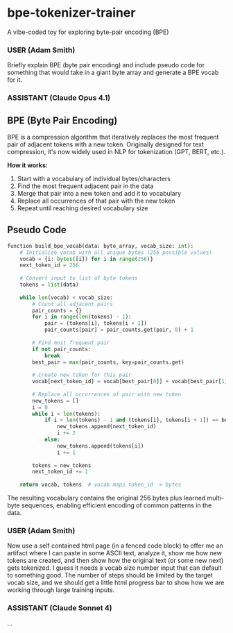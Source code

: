 # bpe-tokenizer-trainer
A vibe-coded toy for exploring byte-pair encoding (BPE)

### USER (Adam Smith)
Briefly explain BPE (byte pair encoding) and include pseudo code for something that would take in a giant byte array and generate a BPE vocab for it.

### ASSISTANT (Claude Opus 4.1)
## BPE (Byte Pair Encoding)

BPE is a compression algorithm that iteratively replaces the most frequent pair of adjacent tokens with a new token. Originally designed for text compression, it's now widely used in NLP for tokenization (GPT, BERT, etc.).

**How it works:**
1. Start with a vocabulary of individual bytes/characters
2. Find the most frequent adjacent pair in the data
3. Merge that pair into a new token and add it to vocabulary
4. Replace all occurrences of that pair with the new token
5. Repeat until reaching desired vocabulary size

## Pseudo Code

```python
function build_bpe_vocab(data: byte_array, vocab_size: int):
    # Initialize vocab with all unique bytes (256 possible values)
    vocab = {i: bytes([i]) for i in range(256)}
    next_token_id = 256
    
    # Convert input to list of byte tokens
    tokens = list(data)
    
    while len(vocab) < vocab_size:
        # Count all adjacent pairs
        pair_counts = {}
        for i in range(len(tokens) - 1):
            pair = (tokens[i], tokens[i + 1])
            pair_counts[pair] = pair_counts.get(pair, 0) + 1
        
        # Find most frequent pair
        if not pair_counts:
            break
        best_pair = max(pair_counts, key=pair_counts.get)
        
        # Create new token for this pair
        vocab[next_token_id] = vocab[best_pair[0]] + vocab[best_pair[1]]
        
        # Replace all occurrences of pair with new token
        new_tokens = []
        i = 0
        while i < len(tokens):
            if i < len(tokens) - 1 and (tokens[i], tokens[i + 1]) == best_pair:
                new_tokens.append(next_token_id)
                i += 2
            else:
                new_tokens.append(tokens[i])
                i += 1
        
        tokens = new_tokens
        next_token_id += 1
    
    return vocab, tokens  # vocab maps token_id -> bytes
```

The resulting vocabulary contains the original 256 bytes plus learned multi-byte sequences, enabling efficient encoding of common patterns in the data.

### USER (Adam Smith)
Now use a self contained html page (in a fenced code block) to offer me an artifact where I can paste in some ASCII text, analyze it, show me how new tokens are created, and then show how the original text (or some new next) gets tokenized. I guess it needs a vocab size number input that can default to something good. The number of steps should be limited by the target vocab size, and we should get a little html progress bar to show how we are working through large training inputs.

### ASSISTANT (Claude Sonnet 4)

...
